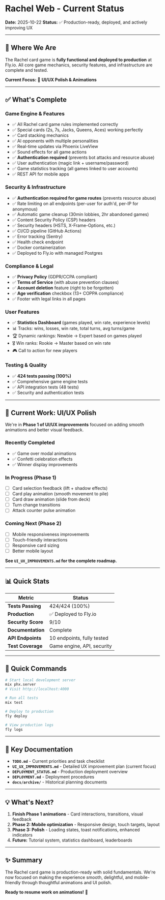 # Rachel Web - Current Status

**Date:** 2025-10-22
**Status:** ✅ Production-ready, deployed, and actively improving UX

---

## 🎯 Where We Are

The Rachel card game is **fully functional and deployed to production** at Fly.io. All core game mechanics, security features, and infrastructure are complete and tested.

**Current Focus:** 🎨 **UI/UX Polish & Animations**

---

## ✅ What's Complete

### Game Engine & Features
- ✅ All Rachel card game rules implemented correctly
- ✅ Special cards (2s, 7s, Jacks, Queens, Aces) working perfectly
- ✅ Card stacking mechanics
- ✅ AI opponents with multiple personalities
- ✅ Real-time updates via Phoenix LiveView
- ✅ Sound effects for all game actions
- ✅ **Authentication required** (prevents bot attacks and resource abuse)
- ✅ User authentication (magic link + username/password)
- ✅ Game statistics tracking (all games linked to user accounts)
- ✅ REST API for mobile apps

### Security & Infrastructure
- ✅ **Authentication required for game routes** (prevents resource abuse)
- ✅ Rate limiting on all endpoints (per-user for auth'd, per-IP for anonymous)
- ✅ Automatic game cleanup (30min lobbies, 2hr abandoned games)
- ✅ Content Security Policy (CSP) headers
- ✅ Security headers (HSTS, X-Frame-Options, etc.)
- ✅ CI/CD pipeline (GitHub Actions)
- ✅ Error tracking (Sentry)
- ✅ Health check endpoint
- ✅ Docker containerization
- ✅ Deployed to Fly.io with managed Postgres

### Compliance & Legal
- ✅ **Privacy Policy** (GDPR/CCPA compliant)
- ✅ **Terms of Service** (with abuse prevention clauses)
- ✅ **Account deletion** feature (right to be forgotten)
- ✅ **Age verification** checkbox (13+ COPPA compliance)
- ✅ Footer with legal links in all pages

### User Features
- ✅ **Statistics Dashboard** (games played, win rate, experience levels)
- 📊 Tracks: wins, losses, win rate, total turns, avg turns/game
- 🏆 Dynamic rankings: Newbie → Expert based on games played
- 🎖️ Win ranks: Rookie → Master based on win rate
- 🎮 Call to action for new players

### Testing & Quality
- ✅ **424 tests passing (100%)**
- ✅ Comprehensive game engine tests
- ✅ API integration tests (48 tests)
- ✅ Security and authentication tests

---

## 🎨 Current Work: UI/UX Polish

We're in **Phase 1 of UI/UX improvements** focused on adding smooth animations and better visual feedback.

### Recently Completed
- ✅ Game over modal animations
- ✅ Confetti celebration effects
- ✅ Winner display improvements

### In Progress (Phase 1)
- [ ] Card selection feedback (lift + shadow effects)
- [ ] Card play animation (smooth movement to pile)
- [ ] Card draw animation (slide from deck)
- [ ] Turn change transitions
- [ ] Attack counter pulse animation

### Coming Next (Phase 2)
- [ ] Mobile responsiveness improvements
- [ ] Touch-friendly interactions
- [ ] Responsive card sizing
- [ ] Better mobile layout

**See `UI_UX_IMPROVEMENTS.md` for the complete roadmap.**

---

## 📊 Quick Stats

| Metric | Status |
|--------|--------|
| **Tests Passing** | 424/424 (100%) |
| **Production** | ✅ Deployed to Fly.io |
| **Security Score** | 9/10 |
| **Documentation** | Complete |
| **API Endpoints** | 10 endpoints, fully tested |
| **Test Coverage** | Game engine, API, security |

---

## 🚀 Quick Commands

```bash
# Start local development server
mix phx.server
# Visit http://localhost:4000

# Run all tests
mix test

# Deploy to production
fly deploy

# View production logs
fly logs
```

---

## 📁 Key Documentation

- **`TODO.md`** - Current priorities and task checklist
- **`UI_UX_IMPROVEMENTS.md`** - Detailed UX improvement plan (current focus)
- **`DEPLOYMENT_STATUS.md`** - Production deployment overview
- **`DEPLOYMENT.md`** - Deployment procedures
- **`docs/archive/`** - Historical planning documents

---

## 💡 What's Next?

1. **Finish Phase 1 animations** - Card interactions, transitions, visual feedback
2. **Phase 2: Mobile optimization** - Responsive design, touch targets, layout
3. **Phase 3: Polish** - Loading states, toast notifications, enhanced indicators
4. **Future:** Tutorial system, statistics dashboard, leaderboards

---

## ✨ Summary

The Rachel card game is production-ready with solid fundamentals. We're now focused on making the experience smooth, delightful, and mobile-friendly through thoughtful animations and UI polish.

**Ready to resume work on animations!** 🎨
